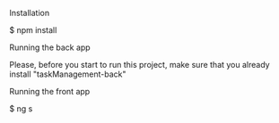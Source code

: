 Installation

$ npm install


Running the back app

Please, before you start to run this project, make sure that you already install "taskManagement-back" 

Running the front app

$ ng s
